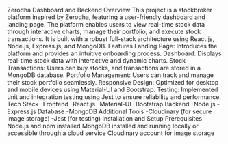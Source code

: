 Zerodha Dashboard and Backend
Overview
This project is a stockbroker platform inspired by Zerodha, featuring a user-friendly dashboard and landing page. The platform enables users to view real-time stock data through interactive charts, manage their portfolio, and execute stock transactions. It is built with a robust full-stack architecture using React.js, Node.js, Express.js, and MongoDB.
Features
Landing Page: Introduces the platform and provides an intuitive onboarding process.
Dashboard: Displays real-time stock data with interactive and dynamic charts.
Stock Transactions: Users can buy stocks, and transactions are stored in a MongoDB database.
Portfolio Management: Users can track and manage their stock portfolio seamlessly.
Responsive Design: Optimized for desktop and mobile devices using Material-UI and Bootstrap.
Testing: Implemented unit and integration testing using Jest to ensure reliability and performance.
Tech Stack
-Frontend
-React.js
-Material-UI
-Bootstrap
Backend
-Node.js
-Express.js
Database
-MongoDB
Additional Tools
-Cloudinary (for secure image storage)
-Jest (for testing)
Installation and Setup
Prerequisites
Node.js and npm installed
MongoDB installed and running locally or accessible through a cloud service
Cloudinary account for image storage
